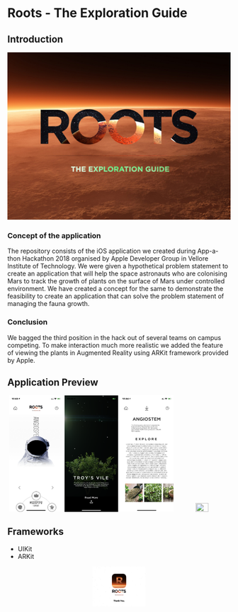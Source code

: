 # Roots - The Exploration Guide
## Introduction 
<img src = "Assets/cover_image.png">

### Concept of the application
The repository consists of the iOS application we created during App-a-thon Hackathon 2018 organised by Apple Developer Group in Vellore Institute of Technology. We were given a hypothetical problem statement to create an application that will help the space astronauts who are colonising Mars to track the growth of plants on the surface of Mars under controlled environment. We have created a concept for the same to demonstrate the feasibility to create an application that can solve the problem statement of managing the fauna growth. 

### Conclusion
We bagged the third position in the hack out of several teams on campus competing. To make interaction much more realistic we added the feature of viewing the plants in Augmented Reality using ARKit framework provided by Apple.

## Application Preview
<p align = "center">
<img src = "Assets/1.PNG" width = "24%" height = "24%">
<img src = "Assets/2.PNG" width = "24%" height = "24%">
<img src = "Assets/3.PNG" width = "24%" height = "24%">
<img src = "Assets/4.PNG" width = "24%" height = "24%">
</p>

## Frameworks
- UIKit
- ARKit

<p align = "center"><img src = "Assets/cover_end.png" width = "24%", height = "24%"></p>
